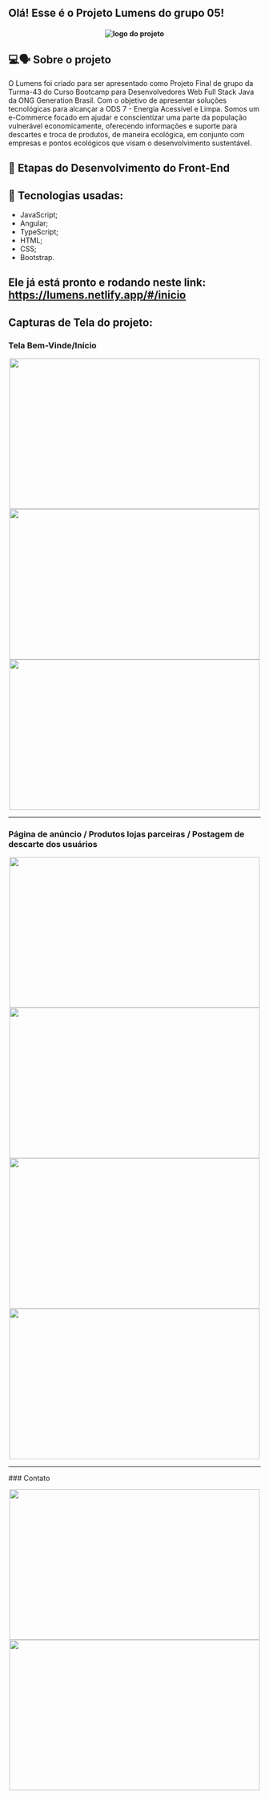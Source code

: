 ## Olá! Esse é o Projeto Lumens do grupo 05!

<h4 align="center">
<img align="center" alt="logo do projeto" src="https://media.discordapp.net/attachments/912136460294041681/932679854153953360/unknown.png"> 

## 💻🗣️ Sobre o projeto
O Lumens foi criado para ser apresentado como Projeto Final de grupo da Turma-43 do Curso Bootcamp para Desenvolvedores Web Full Stack Java da ONG Generation Brasil. Com o objetivo de apresentar soluções tecnológicas para alcançar a ODS 7 - Energia Acessível e Limpa.
Somos um e-Commerce focado em ajudar e conscientizar uma parte da população vulnerável economicamente, oferecendo informações e suporte para descartes e troca de produtos, de maneira ecológica, em conjunto com empresas e pontos ecológicos que visam  o desenvolvimento sustentável. 

## 🔧 Etapas do Desenvolvimento do Front-End
  
## 🔧 Tecnologias usadas:
- JavaScript;
- Angular;
- TypeScript;
- HTML;
- CSS;
- Bootstrap.
  
  
## Ele já está pronto e rodando neste link: https://lumens.netlify.app/#/inicio
## Capturas de Tela do projeto:

### Tela Bem-Vinde/Início

<p align="center">
  <img src="https://i.imgur.com/SHCdqj9.png" height="300" width="500">
  <img src="https://i.imgur.com/KHGbPdU.png" height="300" width="500">
  <img src="https://i.imgur.com/wObtGHj.png" height="300" width="500">
</p>

<hr>


### Página de anúncio / Produtos lojas parceiras / Postagem de descarte dos usuários 
<p align="center">
  <img src="https://i.imgur.com/5YOJjaH.png" height="300" width="500">
  <img src="https://i.imgur.com/Ne13GLr.png" height="300" width="500">
 <img src="https://i.imgur.com/jWDVsr1.png" height="300" width="500">
  <img src="https://i.imgur.com/ybE3ErM.png" height="300" width="500">
</p>
<hr>
### Contato

<p align="center">
  <img src="https://i.imgur.com/2osYpn5.png" height="300" width="500">
  <img src="https://i.imgur.com/UW3ZAUp.png" height="300" width="500">
</p>


